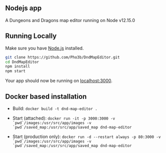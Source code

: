 
## Nodejs app

A Dungeons and Dragons map editor running on Node v12.15.0

## Running Locally

Make sure you have [Node.js](http://nodejs.org/) installed.

```sh
git clone https://github.com/Pho3b/DndMapEditor.git
cd DndMapEditor
npm install
npm start
```

Your app should now be running on [localhost:3000](http://localhost:3000/).

## Docker based installation
- Build: `docker build -t dnd-map-editor .`

- Start (attached): ``docker run -it -p 3000:3000 -v `pwd`/images:/usr/src/app/images -v `pwd`/saved_map:/usr/src/app/saved_map dnd-map-editor``

- Start (production only): ``docker run -d --restart always -p 80:3000 -v `pwd`/images:/usr/src/app/images -v `pwd`/saved_map:/usr/src/app/saved_map dnd-map-editor``


